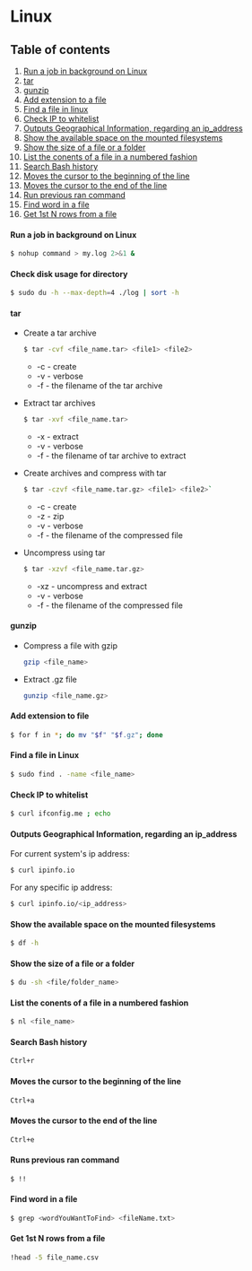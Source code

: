 # Linux

## Table of contents

1) [Run a job in background on Linux](#runAJobInBack)
2) [tar](#tar)
3) [gunzip](#gunzip)
4) [Add extension to a file](#addExtensionToAFile)
5) [Find a file in linux](#findAFile)
6) [Check IP to whitelist](#checkIpToWhitelist)
7) [Outputs Geographical Information, regarding an ip_address](#outputGeographicalInfo)
9) [Show the available space on the mounted filesystems](#showFilesystemSpace)
10) [Show the size of a file or a folder](#showSizeOfFile)
11) [List the conents of a file in a numbered fashion](#listContentsOfAFile)
12) [Search Bash history](#searchBashHistory)
13) [Moves the cursor to the beginning of the line](#moveCursorToTheBeginning)
14) [Moves the cursor to the end of the line](#moveCursorToTheEndOfLine)
15) [Run previous ran command](#runPreviousCommand)
16) [Find word in a file](#findWordInAFile)
17) [Get 1st N rows from a file](#get1stNrows)

#### <a name="runAJobInBack"></a> Run a job in background on Linux

```bash
$ nohup command > my.log 2>&1 &
```

#### Check disk usage for directory
```bash
$ sudo du -h --max-depth=4 ./log | sort -h
```
#### <a name="tar"></a> tar

* Create a tar archive
    ```bash
    $ tar -cvf <file_name.tar> <file1> <file2>
    ```
    * -c - create
    * -v - verbose
    * -f - the filename of the tar archive

* Extract tar archives
    ```bash
    $ tar -xvf <file_name.tar>
    ```
    * -x - extract
    * -v - verbose
    * -f - the filename of tar archive to extract

* Create archives and compress with tar
    ```bash
    $ tar -czvf <file_name.tar.gz> <file1> <file2>`
    ```
    * -c - create
    * -z - zip
    * -v - verbose
    * -f - the filename of the compressed file

*  Uncompress using tar
    ```bash
    $ tar -xzvf <file_name.tar.gz>
    ```

    * -xz - uncompress and extract
    * -v - verbose
    * -f - the filename of the compressed file
#### <a name="gunzip"></a> gunzip

* Compress a file with gzip
    ```bash
    gzip <file_name>
    ```

* Extract .gz file
    ```bash
    gunzip <file_name.gz>
    ```

#### <a name="addExtensionToAFile"></a> Add extension to file
```bash
$ for f in *; do mv "$f" "$f.gz"; done
```

#### <a name="findAFile"></a> Find a file in Linux
```bash
$ sudo find . -name <file_name>
```

#### <a name="checkIpToWhitelist"></a> Check IP to whitelist
```bash
$ curl ifconfig.me ; echo
```

#### <a name="outputGeographicalInfo"></a> Outputs Geographical Information, regarding an ip_address
For current system's ip address:

```bash
$ curl ipinfo.io
```

For any specific ip address:

```bash
$ curl ipinfo.io/<ip_address>
```

#### <a name="showFilesystemSpace"></a> Show the available space on the mounted filesystems
```bash
$ df -h
```

#### <a name="showSizeOfFile"></a> Show the size of a file or a folder
```bash
$ du -sh <file/folder_name>
```

#### <a name="listContentsOfAFile"></a> List the conents of a file in a numbered fashion
```bash
$ nl <file_name>
```

#### <a name="searchBashHistory"></a> Search Bash history
```bash
Ctrl+r
```

#### <a name="moveCursorToTheBeginning"></a> Moves the cursor to the beginning of the line
```bash
Ctrl+a
```

#### <a name="moveCursorToTheEndOfLine"></a> Moves the cursor to the end of the line
```bash
Ctrl+e
```

#### <a name="runPreviousCommand"></a> Runs previous ran command
```bash
$ !!
```

#### <a name="findWordInAFile"></a> Find word in a file
```bash
$ grep <wordYouWantToFind> <fileName.txt>
```

#### <a name="get1stNrows"></a> Get 1st N rows from a file
```bash
!head -5 file_name.csv
```

